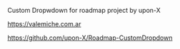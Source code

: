 Custom Dropwdown for roadmap project by upon-X

https://valemiche.com.ar

https://github.com/upon-X/Roadmap-CustomDropdown
